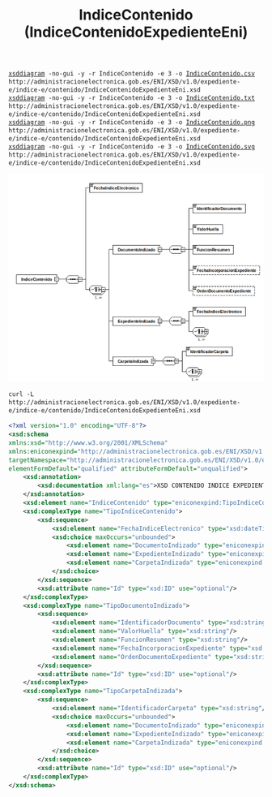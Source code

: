 ﻿---
title: IndiceContenido (IndiceContenidoExpedienteEni)
summary: "Fuente: [administracionelectronica.gob.es/ENI/XSD/v1.0/expediente-e/indice-e/contenido/IndiceContenidoExpedienteEni.xsd](http://administracionelectronica.gob.es/ENI/XSD/v1.0/expediente-e/indice-e/contenido/IndiceContenidoExpedienteEni.xsd)"
---

<div class="widthscroll" id="IndiceContenido">
<pre><code><a href="http://regis.cosnier.free.fr/?page=XSDDiagram">xsddiagram</a> -no-gui -y -r IndiceContenido -e 3 -o <a href="IndiceContenidoExpedienteEni/IndiceContenido.csv">IndiceContenido.csv</a> http://administracionelectronica.gob.es/ENI/XSD/v1.0/expediente-e/indice-e/contenido/IndiceContenidoExpedienteEni.xsd
<a href="http://regis.cosnier.free.fr/?page=XSDDiagram">xsddiagram</a> -no-gui -y -r IndiceContenido -e 3 -o <a href="IndiceContenidoExpedienteEni/IndiceContenido.txt">IndiceContenido.txt</a> http://administracionelectronica.gob.es/ENI/XSD/v1.0/expediente-e/indice-e/contenido/IndiceContenidoExpedienteEni.xsd
<a href="http://regis.cosnier.free.fr/?page=XSDDiagram">xsddiagram</a> -no-gui -y -r IndiceContenido -e 3 -o <a href="IndiceContenidoExpedienteEni/IndiceContenido.png">IndiceContenido.png</a> http://administracionelectronica.gob.es/ENI/XSD/v1.0/expediente-e/indice-e/contenido/IndiceContenidoExpedienteEni.xsd
<a href="http://regis.cosnier.free.fr/?page=XSDDiagram">xsddiagram</a> -no-gui -y -r IndiceContenido -e 3 -o <a href="IndiceContenidoExpedienteEni/IndiceContenido.svg">IndiceContenido.svg</a> http://administracionelectronica.gob.es/ENI/XSD/v1.0/expediente-e/indice-e/contenido/IndiceContenidoExpedienteEni.xsd</code></pre>
</div>

![Diagrama de IndiceContenido (IndiceContenidoExpedienteEni.xsd)](IndiceContenidoExpedienteEni/IndiceContenido.png)


```console
curl -L http://administracionelectronica.gob.es/ENI/XSD/v1.0/expediente-e/indice-e/contenido/IndiceContenidoExpedienteEni.xsd
```
```xml
<?xml version="1.0" encoding="UTF-8"?>
<xsd:schema 
xmlns:xsd="http://www.w3.org/2001/XMLSchema" 
xmlns:eniconexpind="http://administracionelectronica.gob.es/ENI/XSD/v1.0/expediente-e/indice-e/contenido" 
targetNamespace="http://administracionelectronica.gob.es/ENI/XSD/v1.0/expediente-e/indice-e/contenido" 
elementFormDefault="qualified" attributeFormDefault="unqualified">
	<xsd:annotation>
		<xsd:documentation xml:lang="es">XSD CONTENIDO INDICE EXPEDIENTE ELECTRONICO ENI (v1.0)</xsd:documentation>
	</xsd:annotation>
	<xsd:element name="IndiceContenido" type="eniconexpind:TipoIndiceContenido"/>
	<xsd:complexType name="TipoIndiceContenido">
		<xsd:sequence>
			<xsd:element name="FechaIndiceElectronico" type="xsd:dateTime"/>
			<xsd:choice maxOccurs="unbounded">
				<xsd:element name="DocumentoIndizado" type="eniconexpind:TipoDocumentoIndizado"/>
				<xsd:element name="ExpedienteIndizado" type="eniconexpind:TipoIndiceContenido"/>
				<xsd:element name="CarpetaIndizada" type="eniconexpind:TipoCarpetaIndizada"/>
			</xsd:choice>
		</xsd:sequence>
		<xsd:attribute name="Id" type="xsd:ID" use="optional"/>
	</xsd:complexType>
	<xsd:complexType name="TipoDocumentoIndizado">
		<xsd:sequence>
			<xsd:element name="IdentificadorDocumento" type="xsd:string"/>
			<xsd:element name="ValorHuella" type="xsd:string"/>
			<xsd:element name="FuncionResumen" type="xsd:string"/>
			<xsd:element name="FechaIncorporacionExpediente" type="xsd:dateTime" minOccurs="0"/>
			<xsd:element name="OrdenDocumentoExpediente" type="xsd:string" minOccurs="0"/>
		</xsd:sequence>
		<xsd:attribute name="Id" type="xsd:ID" use="optional"/>
	</xsd:complexType>
	<xsd:complexType name="TipoCarpetaIndizada">
		<xsd:sequence>
			<xsd:element name="IdentificadorCarpeta" type="xsd:string"/>
			<xsd:choice maxOccurs="unbounded">
				<xsd:element name="DocumentoIndizado" type="eniconexpind:TipoDocumentoIndizado"/>
				<xsd:element name="ExpedienteIndizado" type="eniconexpind:TipoIndiceContenido"/>
				<xsd:element name="CarpetaIndizada" type="eniconexpind:TipoCarpetaIndizada"/>
			</xsd:choice>
		</xsd:sequence>
		<xsd:attribute name="Id" type="xsd:ID" use="optional"/>
	</xsd:complexType>
</xsd:schema>
```